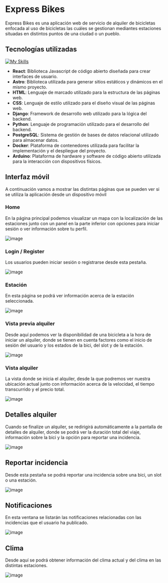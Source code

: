 # Express Bikes

Express Bikes es una aplicación web de servicio de alquiler de bicicletas enfocada al uso de bicicletas las cuáles se gestionan mediantes estaciones situadas en distintos puntos de una ciudad o un pueblo.

## Tecnologías utilizadas

[![My Skills](https://skillicons.dev/icons?i=react,js,astro,html,css,django,py,postgres,docker,arduino)](https://skillicons.dev)

- **React**: Biblioteca Javascript de código abierto diseñada para crear interfaces de usuario.
- **Astro**: Biblioteca utilizada para generar sitios estáticos y dinámicos en el mismo proyecto.
- **HTML**: Lenguaje de marcado utilizado para la estructura de las páginas web.
- **CSS**: Lenguaje de estilo utilizado para el diseño visual de las páginas web.
- **Django**: Framework de desarrollo web utilizado para la lógica del backend.
- **Python**: Lenguaje de programación utilizado para el desarrollo del backend.
- **PostgreSQL**: Sistema de gestión de bases de datos relacional utilizado para almacenar datos.
- **Docker**: Plataforma de contenedores utilizada para facilitar la implementación y el despliegue del proyecto.
- **Arduino**: Plataforma de hardware y software de código abierto utilizada para la interacción con dispositivos físicos.

## Interfaz móvil

A continuación vamos a mostrar las distintas páginas que se pueden ver si se utiliza la aplicación desde un dispositivo móvil

### Home
En la página principal podemos visualizar un mapa con la localización de las estaciones junto con un panel en la parte inferior con opciones para iniciar sesión o ver información sobre tu perfil.

![image](https://github.com/johanvillabarbera/ExpressBikes/assets/40963901/f5123dfa-35df-4f26-8f23-9d96e3a92dda)

### Login / Register
Los usuarios pueden iniciar sesión o registrarse desde esta pestaña.

![image](https://github.com/johanvillabarbera/ExpressBikes/assets/40963901/0b39242c-6845-4922-b7cb-24b005b8de24)

### Estación
En esta página se podrá ver información acerca de la estación seleccionada.

![image](https://github.com/johanvillabarbera/ExpressBikes/assets/40963901/23827d1f-ed81-4109-b7d6-ebd400ca7800)

### Vista previa alquiler
Desde aquí podemos ver la disponibilidad de una bicicleta a la hora de iniciar un alquiler, donde se tienen en cuenta factores como el inicio de sesión del usuario y los estados de la bici, del slot y de la estación.

![image](https://github.com/johanvillabarbera/ExpressBikes/assets/40963901/ed9f1275-0710-4905-a62f-2f0155848a67)

### Vista alquiler
La vista donde se inicia el alquiler, desde la que podremos ver nuestra ubicación actual junto con información acerca de la velocidad, el tiempo transcurrido y el precio total.

![image](https://github.com/johanvillabarbera/ExpressBikes/assets/40963901/0075aeb4-f110-4212-a5f1-e03098126f77)

## Detalles alquiler
Cuando se finalize un alquiler, se redirigirá automáticamente a la pantalla de detalles de alquiler, donde se podrá ver la duración total del viaje, información sobre la bici y la opción para reportar una incidencia.

![image](https://github.com/johanvillabarbera/ExpressBikes/assets/40963901/b7181d5d-33dd-45cc-aaab-64985725b976)

## Reportar incidencia
Desde esta pestaña se podrá reportar una incidencia sobre una bici, un slot o una estación.

![image](https://github.com/johanvillabarbera/ExpressBikes/assets/40963901/7ac30f35-943f-4140-9070-c04b37277734)

## Notificaciones
En esta ventana se listarán las notificaciones relacionadas con las incidencias que el usuario ha publicado.

![image](https://github.com/johanvillabarbera/ExpressBikes/assets/40963901/8d1c634a-b62c-4f7c-8af1-08e96c440c2e)

## Clima
Desde aquí se podrá obtener información del clima actual y del clima en las distintas estaciones.

![image](https://github.com/johanvillabarbera/ExpressBikes/assets/40963901/923beb60-1196-4c48-be41-d8dbff4a8e62)
